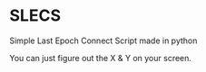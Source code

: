 # SLECS
Simple Last Epoch Connect Script made in python

You can just figure out the X & Y on your screen.
